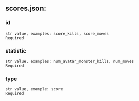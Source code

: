 
## scores.json:

### id 
 ```
 str value, examples: score_kills, score_moves
 Required 
```

 ### statistic 

 ```
 str value, examples: num_avatar_monster_kills, num_moves
 Required 
```


 ### type 

 ```
 str value, example: score
 Required 
```


